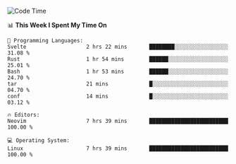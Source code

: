 <!-- [![Top Langs](https://github-readme-stats.vercel.app/api/top-langs/?username=gagahsyuja&theme=dracula&hide_border=true&border_radius=7)](https://github.com/anuraghazra/github-readme-stats) -->

<!--START_SECTION:waka-->
![Code Time](http://img.shields.io/badge/Code%20Time-651%20hrs%2022%20mins-blue)

📊 **This Week I Spent My Time On** 

```text
💬 Programming Languages: 
Svelte                   2 hrs 22 mins       ████████░░░░░░░░░░░░░░░░░   31.08 % 
Rust                     1 hr 54 mins        ██████░░░░░░░░░░░░░░░░░░░   25.01 % 
Bash                     1 hr 53 mins        ██████░░░░░░░░░░░░░░░░░░░   24.70 % 
tar                      21 mins             █░░░░░░░░░░░░░░░░░░░░░░░░   04.70 % 
conf                     14 mins             █░░░░░░░░░░░░░░░░░░░░░░░░   03.12 % 

🔥 Editors: 
Neovim                   7 hrs 39 mins       █████████████████████████   100.00 % 

💻 Operating System: 
Linux                    7 hrs 39 mins       █████████████████████████   100.00 % 
```


<!--END_SECTION:waka-->
